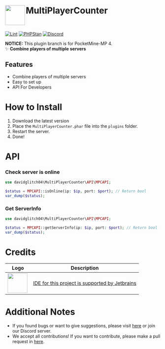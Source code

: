 <h1>MultiPlayerCounter<img src="assets/images/icon.png" height="64" width="64" align="left"></img></h1><br/>

[![Lint](https://poggit.pmmp.io/ci.shield/Taylor-pm-pl/MultiPlayerCounter/MultiPlayerCounter)](https://poggit.pmmp.io/ci/Taylor-pm-pl/MultiPlayerCounter/MultiPlayerCounter)
[![PHPStan](https://github.com/david-pm-pl/MultiPlayerCounter/actions/workflows/php.yml/badge.svg)](https://github.com/david-pm-pl/MultiPlayerCounter/actions/workflows/php.yml/badge.svg)
[![Discord](https://img.shields.io/discord/1100650029573738508.svg?label=&logo=discord&logoColor=ffffff&color=7389D8&labelColor=6A7EC2)](https://discord.gg/)

**NOTICE:** This plugin branch is for PocketMine-MP 4. <br/>
✨ **Combine players of multiple servers**
</div>

## Features
- Combine players of multiple servers
- Easy to set up
- API For Developers

# How to Install

1. Download the latest version
2. Place the `MultiPlayerCounter.phar` file into the `plugins` folder.
3. Restart the server.
4. Done!

# API

 ### Check server is online

  ```php
  use davidglitch04\MultiPlayerCounter\API\MPCAPI;

  $status = MPCAPI::isOnline(ip: $ip, port: $port); // Return bool
  var_dump($status);
  ```

 ### Get ServerInfo
  ```php
  use davidglitch04\MultiPlayerCounter\API\MPCAPI;

  $status = MPCAPI::getServerInfo(ip: $ip, port: $port); // Return bool
  var_dump($status);
  ```
# Credits

| Logo  | Description |
| ------------- | ----------- |
| <img src="https://resources.jetbrains.com/storage/products/company/brand/logos/PhpStorm_icon.png" height="64" width="64" align="left"> | <a href="https://jb.gg/OpenSourceSupport">IDE for this project is supported by Jetbrains</a> |

# Additional Notes

- If you found bugs or want to give suggestions, please visit <a href="https://github.com/David-pm-pl/MultiPlayerCounter/issues">here</a> or join our Discord server.
- We accept all contributions! If you want to contribute, please make a pull request in <a href="https://github.com/David-pm-pl/MultiPlayerCounter/pulls">here</a>.
 
